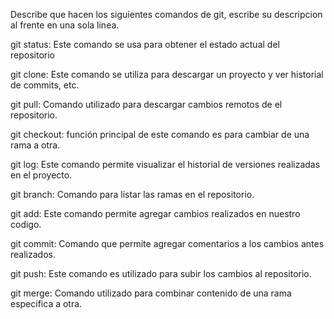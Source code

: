 Describe que hacen los siguientes comandos de git, escribe su descripcion al frente en una sola linea.

git status: Este comando se usa para obtener el estado actual del repositorio

git clone: Este comando se utiliza para descargar un proyecto y ver historial de commits, etc.

git pull: Comando utilizado para descargar cambios remotos de el repositorio.

git checkout: función principal de este comando es para cambiar de una rama a otra.

git log: Este comando permite visualizar el historial de versiones realizadas en el proyecto.

git branch: Comando para listar las ramas en el repositorio.

git add: Este comando permite agregar cambios realizados en nuestro codigo.

git commit: Comando que permite agregar comentarios a los cambios antes realizados.

git push: Este comando es utilizado para subir los cambios al repositorio.

git merge: Comando utilizado para combinar contenido de una rama especifica a otra.
